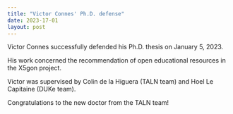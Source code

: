 ```yaml
---
title: "Victor Connes' Ph.D. defense"
date: 2023-17-01
layout: post
---
```


Victor Connes successfully defended his Ph.D. thesis on January 5, 2023.

His work concerned the recommendation of open educational resources in the X5gon project.

Victor was supervised by Colin de la Higuera (TALN team) and Hoel Le Capitaine (DUKe team).

Congratulations to the new doctor from the TALN team!
